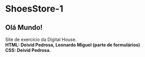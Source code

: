 # ShoesStore-1

<h2>Olá Mundo!</h2>

<p>
Site de exercício da Digital House. <br />
<b>HTML: Deivid Pedrosa, Leonardo Miguel (parte de formulários) <br />
 CSS: Deivid Pedrosa.</b>
</p>
